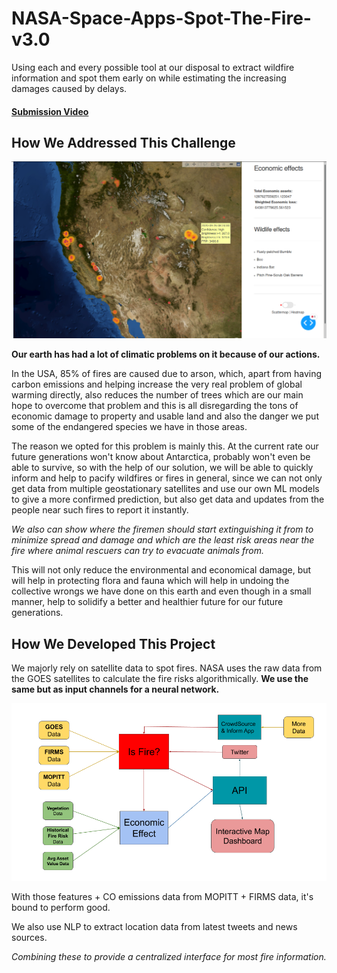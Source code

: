 # NASA-Space-Apps-Spot-The-Fire-v3.0

Using each and every possible tool at our disposal to extract wildfire information and spot them early on while estimating the increasing damages caused by delays.

#### [Submission Video](https://www.youtube.com/watch?v=quUQmvZF4eE&feature=youtu.be)

## How We Addressed This Challenge

![dash1](resources/dash1.png)

__Our earth has had a lot of climatic problems on it because of our actions.__

In the USA, 85% of fires are caused due to arson, which, apart from having carbon emissions and helping increase the very real problem of global warming directly, also reduces the number of trees which are our main hope to overcome that problem and this is all disregarding the tons of economic damage to property and usable land and also the danger we put some of the endangered species we have in those areas.

The reason we opted for this problem is mainly this. At the current rate our future generations won't know about Antarctica, probably won't even be able to survive, so with the help of our solution, we will be able to quickly inform and help to pacify wildfires or fires in general, since we can not only get data from multiple geostationary satellites and use our own ML models to give a more confirmed prediction, but also get data and updates from the people near such fires to report it instantly.

_We also can show where the firemen should start extinguishing it from to minimize spread and damage and which are the least risk areas near the fire where animal rescuers can try to evacuate animals from._

This will not only reduce the environmental and economical damage, but will help in protecting flora and fauna which will help in undoing the collective wrongs we have done on this earth and even though in a small manner, help to solidify a better and healthier future for our future generations.

## How We Developed This Project

We majorly rely on satellite data to spot fires. NASA uses the raw data from the GOES satellites to calculate the fire risks algorithmically. __We use the same but as input channels for a neural network.__

![arch](resources/arch.png)

With those features + CO emissions data from MOPITT + FIRMS data, it's bound to perform good.

We also use NLP to extract location data from latest tweets and news sources.

_Combining these to provide a centralized interface for most fire information._

